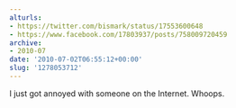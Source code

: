 ```yaml
---
alturls:
- https://twitter.com/bismark/status/17553600648
- https://www.facebook.com/17803937/posts/758009720459
archive:
- 2010-07
date: '2010-07-02T06:55:12+00:00'
slug: '1278053712'
---
```


I just got annoyed with someone on the Internet.  Whoops.

